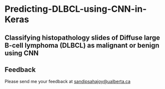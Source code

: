 # Predicting-DLBCL-using-CNN-in-Keras
Classifying histopathology slides of Diffuse large B-cell lymphoma (DLBCL) as malignant or benign using CNN
-----------------










Feedback
-----------------
Please send me your feedback at sandipsahajoy@ualberta.ca
